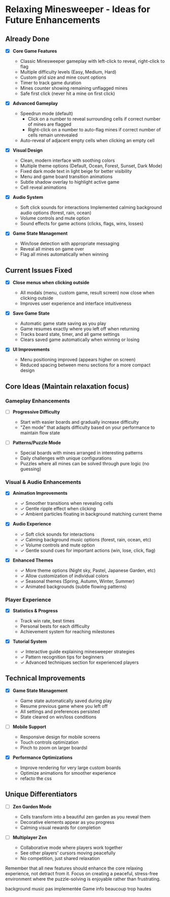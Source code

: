 # Relaxing Minesweeper - Ideas for Future Enhancements

## Already Done
- [x] **Core Game Features**
  - Classic Minesweeper gameplay with left-click to reveal, right-click to flag
  - Multiple difficulty levels (Easy, Medium, Hard)
  - Custom grid size and mine count options
  - Timer to track game duration
  - Mines counter showing remaining unflagged mines
  - Safe first click (never hit a mine on first click)

- [x] **Advanced Gameplay**
  - Speedrun mode (default)
    - Click on a number to reveal surrounding cells if correct number of mines are flagged
    - Right-click on a number to auto-flag mines if correct number of cells remain unrevealed
  - Auto-reveal of adjacent empty cells when clicking an empty cell

- [x] **Visual Design**
  - Clean, modern interface with soothing colors
  - Multiple theme options (Default, Ocean, Forest, Sunset, Dark Mode)
  - Fixed dark mode text in light beige for better visibility
  - Menu and game board transition animations
  - Subtle shadow overlay to highlight active game
  - Cell reveal animations

- [x] **Audio System**
  - Soft click sounds for interactions
Implemented calming background audio options (forest, rain, ocean)
  - Volume controls and mute option
  - Sound effects for game actions (clicks, flags, wins, losses)

- [x] **Game State Management**
  - Win/lose detection with appropriate messaging
  - Reveal all mines on game over
  - Flag all mines automatically when winning

## Current Issues Fixed

- [x] **Close menus when clicking outside**
  - All modals (menu, custom game, result screen) now close when clicking outside
  - Improves user experience and interface intuitiveness

- [x] **Save Game State**
  - Automatic game state saving as you play
  - Game resumes exactly where you left off when returning
  - Tracks board state, timer, and all game settings
  - Clears saved game automatically when winning or losing

- [x] **UI Improvements**
  - Menu positioning improved (appears higher on screen)
  - Reduced spacing between menu sections for a more compact design

## Core Ideas (Maintain relaxation focus)

### Gameplay Enhancements

- [ ] **Progressive Difficulty**
  - Start with easier boards and gradually increase difficulty
  - "Zen mode" that adapts difficulty based on your performance to maintain flow state

- [ ] **Patterns/Puzzle Mode**
  - Special boards with mines arranged in interesting patterns
  - Daily challenges with unique configurations
  - Puzzles where all mines can be solved through pure logic (no guessing)

### Visual & Audio Enhancements
- [x] **Animation Improvements**
  - ✓ Smoother transitions when revealing cells
  - ✓ Gentle ripple effect when clicking
  - ✓ Ambient particles floating in background matching current theme

- [x] **Audio Experience** 
  - ✓ Soft click sounds for interactions
  - ✓ Calming background music options (forest, rain, ocean, etc)
  - ✓ Volume controls and mute option
  - ✓ Gentle sound cues for important actions (win, lose, click, flag)

- [x] **Enhanced Themes**
  - ✓ More theme options (Night sky, Pastel, Japanese Garden, etc)
  - ✓ Allow customization of individual colors
  - ✓ Seasonal themes (Spring, Autumn, Winter, Summer)
  - ✓ Animated backgrounds (subtle flowing patterns)
### Player Experience
- [x] **Statistics & Progress**
    - Track win rate, best times
    - Personal bests for each difficulty
    - Achievement system for reaching milestones

- [x] **Tutorial System**
  - ✓ Interactive guide explaining minesweeper strategies
  - ✓ Pattern recognition tips for beginners
  - ✓ Advanced techniques section for experienced players

## Technical Improvements
- [x] **Game State Management**
    - Game state automatically saved during play
    - Resume previous game where you left off
    - All settings and preferences persisted
    - State cleared on win/loss conditions

- [ ] **Mobile Support**
  - Responsive design for mobile screens
  - Touch controls optimization
  - Pinch to zoom on larger boardsI

- [X] **Performance Optimizations**
  - Improve rendering for very large custom boards
  - Optimize animations for smoother experience
  - refacto the css

## Unique Differentiators
- [ ] **Zen Garden Mode**
  - Cells transform into a beautiful zen garden as you reveal them
  - Decorative elements appear as you progress
  - Calming visual rewards for completion

- [ ] **Multiplayer Zen**
  - Collaborative mode where players work together
  - See other players' cursors moving peacefully
  - No competition, just shared relaxation


Remember that all new features should enhance the core relaxing experience, not detract from it. Focus on creating a peaceful, stress-free environment where the puzzle-solving is enjoyable rather than frustrating.



background music pas implementée
Game info beaucoup trop hautes
